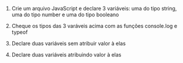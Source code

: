 1) Crie um arquivo JavaScript e declare 3 variáveis: uma do tipo string, uma do tipo number e uma do tipo booleano

2) Cheque os tipos das 3 varáveis acima com as funções console.log e typeof

3) Declare duas variáveis sem atribuir valor à elas

4) Declare duas variáveis atribuindo valor à elas
